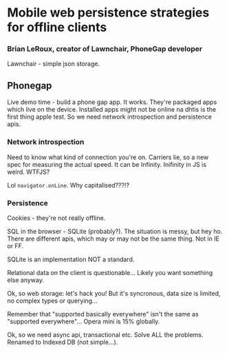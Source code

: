 # Mobile web persistence strategies for offline clients

### Brian LeRoux, creator of Lawnchair, PhoneGap developer

Lawnchair - simple json storage.

## Phonegap

Live demo time - build a phone gap app. It works. They're packaged apps which live on the device. Installed apps might not be online na dhtis is the first thing apple test. So we need network introspection and persistence apis.

### Network introspection

Need to know what kind of connection you're on. Carriers lie, so a new spec for measuring the actual speed. It can be Infinity. Inifinity in JS is weird. WTFJS?

Lol `navigator.onLine`. Why capitalised???!?

### Persistence

Cookies - they're not really offline.

SQL in the browser - SQLite (probably?). The situation is messy, but hey ho. There are different apis, which may or may not be the same thing. Not in IE or FF.

SQLite is an implementation NOT a standard.

Relational data on the client is questionable... Likely you want something else anyway.

Ok, so web storage: let's hack you! But it's syncronous, data size is limited, no complex types or querying...

Remember that "supported basically everywhere" isn't the same as "supported everywhere"... Opera mini is 15% globally.

Ok, so we need async api, transactional etc. Solve ALL the problems. Renamed to Indexed DB (not simple...).
